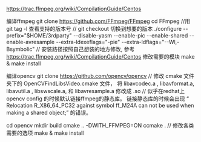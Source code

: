 https://trac.ffmpeg.org/wiki/CompilationGuide/Centos


编译ffmpeg
git clone https://github.com/FFmpeg/FFmpeg
cd FFmpeg
//用 git tag -l 查看支持的版本号
// git checkout <tag>  切换到想要的版本
./configure --prefix="$HOME/3rdparty" --disable-yasm --enable-pic --enable-shared --enable-avresample --extra-ldexeflags="-pie" --extra-ldflags="--Wl,-Bsymbolic"
// 安装路径按照自己想装的地方修改, 参考 https://trac.ffmpeg.org/wiki/CompilationGuide/Centos 修改需要的模块
make & make install

编译opencv
git clone https://github.com/opencv/opencv
// 修改 cmake 文件夹下的 OpenCVFindLibsVideo.cmake 文件， 将 libavcodec.a , libavformat.a,  libavutil.a , libswscale.a, 和 libavresample.a 修改成 .so
// 似乎在redhat上opencv config 的时候默认链接ffmpeg的静态库。 链接静态库的时候会出现 “ Relocation R_X86_64_PC32 against symbol ff_M24A can not be
used when making a shared object;”
的错误。

cd opencv
mkdir build
cmake .. -DWITH_FFMPEG=ON
ccmake .  // 修改各类需要的选项
make & make install

